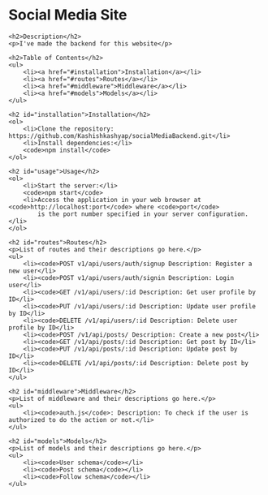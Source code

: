<h1>Social Media Site</h1>

    <h2>Description</h2>
    <p>I've made the backend for this website</p>

    <h2>Table of Contents</h2>
    <ul>
        <li><a href="#installation">Installation</a></li>
        <li><a href="#routes">Routes</a></li>
        <li><a href="#middleware">Middleware</a></li>
        <li><a href="#models">Models</a></li>
    </ul>

    <h2 id="installation">Installation</h2>
    <ol>
        <li>Clone the repository: https://github.com/Kashishkashyap/socialMediaBackend.git</li>
        <li>Install dependencies:</li>
        <code>npm install</code>
    </ol>

    <h2 id="usage">Usage</h2>
    <ol>
        <li>Start the server:</li>
        <code>npm start</code>
        <li>Access the application in your web browser at <code>http://localhost:port</code> where <code>port</code>
            is the port number specified in your server configuration.</li>
    </ol>

    <h2 id="routes">Routes</h2>
    <p>List of routes and their descriptions go here.</p>
    <ul>
        <li><code>POST v1/api/users/auth/signup Description: Register a new user</li>
        <li><code>POST v1/api/users/auth/signin Description: Login user</li>
        <li><code>GET /v1/api/users/:id Description: Get user profile by ID</li>
        <li><code>PUT /v1/api/users/:id Description: Update user profile by ID</li>
        <li><code>DELETE /v1/api/users/:id Description: Delete user profile by ID</li>
        <li><code>POST /v1/api/posts/ Description: Create a new post</li>
        <li><code>GET /v1/api/posts/:id Description: Get post by ID</li>
        <li><code>PUT /v1/api/posts/:id Description: Update post by ID</li>
        <li><code>DELETE /v1/api/posts/:id Description: Delete post by ID</li>
    </ul>

    <h2 id="middleware">Middleware</h2>
    <p>List of middleware and their descriptions go here.</p>
    <ul>
        <li><code>auth.js</code>: Description: To check if the user is authorized to do the action or not.</li>
    </ul>

    <h2 id="models">Models</h2>
    <p>List of models and their descriptions go here.</p>
    <ul>
        <li><code>User schema</code></li>
        <li><code>Post schema</code></li>
        <li><code>Follow schema</code></li>
    </ul>
